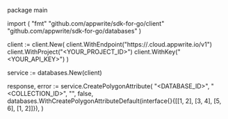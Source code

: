 package main

import (
    "fmt"
    "github.com/appwrite/sdk-for-go/client"
    "github.com/appwrite/sdk-for-go/databases"
)

client := client.New(
    client.WithEndpoint("https://<REGION>.cloud.appwrite.io/v1")
    client.WithProject("<YOUR_PROJECT_ID>")
    client.WithKey("<YOUR_API_KEY>")
)

service := databases.New(client)

response, error := service.CreatePolygonAttribute(
    "<DATABASE_ID>",
    "<COLLECTION_ID>",
    "",
    false,
    databases.WithCreatePolygonAttributeDefault(interface{}{[[1, 2], [3, 4], [5, 6], [1, 2]]}),
)
